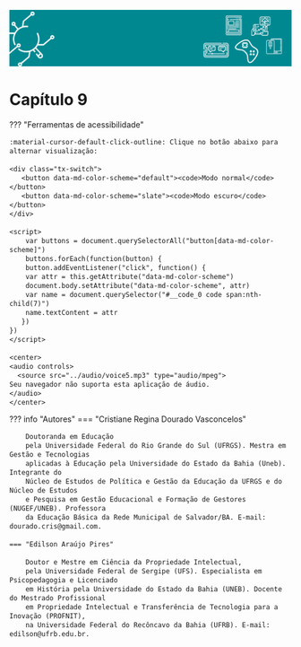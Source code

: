 


<style>
p.combinado:first-letter { 
	color: #00587A; 
	font-size:xx-large; 
}
</style>

![Legenda](imagens/capitulo.svg)

# **Capítulo 9**

??? "Ferramentas de acessibilidade"

    :material-cursor-default-click-outline: Clique no botão abaixo para alternar visualização:

    <div class="tx-switch">
       <button data-md-color-scheme="default"><code>Modo normal</code></button>
       <button data-md-color-scheme="slate"><code>Modo escuro</code></button>
    </div>

    <script>
        var buttons = document.querySelectorAll("button[data-md-color-scheme]")
        buttons.forEach(function(button) {
        button.addEventListener("click", function() {
        var attr = this.getAttribute("data-md-color-scheme")
        document.body.setAttribute("data-md-color-scheme", attr)
        var name = document.querySelector("#__code_0 code span:nth-child(7)")
        name.textContent = attr
       })
    })
    </script>

    <center>
    <audio controls>
      <source src="../audio/voice5.mp3" type="audio/mpeg">
    Seu navegador não suporta esta aplicação de áudio.
    </audio>
    </center>



??? info "Autores"
    === "Cristiane Regina Dourado Vasconcelos"

        Doutoranda em Educação
        pela Universidade Federal do Rio Grande do Sul (UFRGS). Mestra em Gestão e Tecnologias
        aplicadas à Educação pela Universidade do Estado da Bahia (Uneb). Integrante do
        Núcleo de Estudos de Política e Gestão da Educação da UFRGS e do Núcleo de Estudos
        e Pesquisa em Gestão Educacional e Formação de Gestores (NUGEF/UNEB). Professora
        da Educação Básica da Rede Municipal de Salvador/BA. E-mail: dourado.cris@gmail.com.

    === "Edilson Araújo Pires"

        Doutor e Mestre em Ciência da Propriedade Intelectual,
        pela Universidade Federal de Sergipe (UFS). Especialista em Psicopedagogia e Licenciado
        em História pela Universidade do Estado da Bahia (UNEB). Docente do Mestrado Profissional
        em Propriedade Intelectual e Transferência de Tecnologia para a Inovação (PROFNIT),
        na Universidade Federal do Recôncavo da Bahia (UFRB). E-mail: edilson@ufrb.edu.br.


